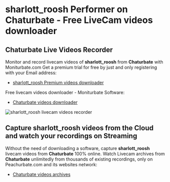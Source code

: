 # sharlott_roosh Performer on Chaturbate - Free LiveCam videos downloader

## Chaturbate Live Videos Recorder

Monitor and record livecam videos of **sharlott_roosh** from **Chaturbate** with Moniturbate.com
Get a premium trial for free by just and only registering with your Email address:
* [sharlott_roosh Premium videos downloader](https://moniturbate.com/request-demo-licence-key.html)

Free livecam videos downloader - Moniturbate Software:
* [Chaturbate videos downloader](https://moniturbate.com/moniturbate-download-software.html)

![sharlott_roosh livecam videos recorder](https://peachurnet.com/templates/moniturbate-software.png)


## Capture sharlott_roosh videos from the Cloud and watch your recordings on Streaming

Without the need of downloading a software, capture **sharlott_roosh** livecam videos from **Chaturbate** 100% online.
Watch Livecam archives from **Chaturbate** unlimitedly from thousands of existing recordings, only on Peachurbate.com and its websites network:
* [Chaturbate videos archives](https://peachurnet.com/)
